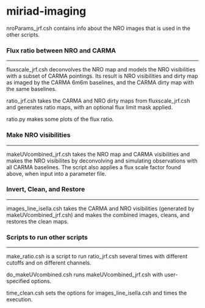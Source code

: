 # miriad-imaging
nroParams_jrf.csh contains info about the NRO images that is used in the other scripts.

### Flux ratio between NRO and CARMA
------------
fluxscale_jrf.csh deconvolves the NRO map and models the NRO visibilities with a subset of CARMA pointings. Its result is NRO visibilities and dirty map as imaged by the CARMA 6m6m baselines, and the CARMA dirty map with the same baselines.

ratio_jrf.csh takes the CARMA and NRO dirty maps from fluxscale_jrf.csh and generates ratio maps, with an optional flux limit mask applied.

ratio.py makes some plots of the flux ratio.

### Make NRO visibilities
------------------
makeUVcombined_jrf.csh takes the NRO map and CARMA visibilities and makes the NRO visibilites by deconvolving and simulating observations with all CARMA baselines. The script also applies a flux scale factor found above, when input into a parameter file.

### Invert, Clean, and Restore
----------------------
images_line_isella.csh takes the CARMA and NRO visibilities (generated by makeUVcombined_jrf.csh) and makes the combined images, cleans, and restores the clean maps.

### Scripts to run other scripts
-------------------------
make_ratio.csh is a script to run ratio_jrf.csh several times with different cutoffs and on different channels.

do_makeUVcombined.csh runs makeUVcombined_jrf.csh with user-specified options.

time_clean.csh sets the options for images_line_isella.csh and times the execution.
